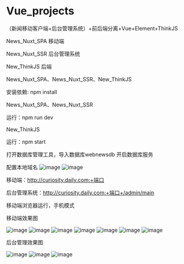 # Vue_projects
（新闻移动客户端+后台管理系统）+前后端分离+Vue+Element+ThinkJS

News_Nuxt_SPA  移动端

News_Nuxt_SSR  后台管理系统

New_ThinkJS   后端

News_Nuxt_SPA、News_Nuxt_SSR、New_ThinkJS

安装依赖: npm install

News_Nuxt_SPA、News_Nuxt_SSR 

运行：npm run dev

New_ThinkJS

运行：npm start

打开数据库管理工具，导入数据库webnewsdb 开启数据库服务

配置本地域名
![image](https://user-images.githubusercontent.com/75324169/109649748-4bfbbf80-7b97-11eb-8aab-0b1d4d47584e.png)
![image](https://user-images.githubusercontent.com/75324169/109649906-79486d80-7b97-11eb-810d-ea999245e6db.png)


移动端：http://curiosity.daily.com:+端口

后台管理系统：http://curiosity.daily.com:+端口+/admin/main


移动端浏览器运行，手机模式

移动端效果图

![image](https://user-images.githubusercontent.com/75324169/109647656-83b53800-7b94-11eb-9b87-3a41174eb48e.png)
![image](https://user-images.githubusercontent.com/75324169/109647707-97f93500-7b94-11eb-8c5f-5093a2c201df.png)
![image](https://user-images.githubusercontent.com/75324169/109647772-af382280-7b94-11eb-83e0-5b9fc2dae01c.png)
![image](https://user-images.githubusercontent.com/75324169/109647887-d7c01c80-7b94-11eb-9652-be21bf135979.png)
![image](https://user-images.githubusercontent.com/75324169/109647941-f0c8cd80-7b94-11eb-8051-c26e7105519e.png)
![image](https://user-images.githubusercontent.com/75324169/109648067-1a81f480-7b95-11eb-9cb9-c113ef40ef8f.png)
![image](https://user-images.githubusercontent.com/75324169/109648319-72206000-7b95-11eb-8fe9-0593ac0739a7.png)

后台管理效果图

![image](https://user-images.githubusercontent.com/75324169/109648951-35089d80-7b96-11eb-82d9-06a31aa3f330.png)
![image](https://user-images.githubusercontent.com/75324169/109649205-8ca70900-7b96-11eb-9d95-2bc6585a8c63.png)
![image](https://user-images.githubusercontent.com/75324169/109649277-a5afba00-7b96-11eb-932a-d983fe94b74b.png)





